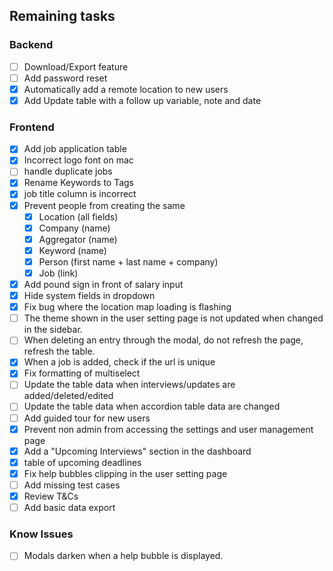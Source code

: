 ## Remaining tasks
### Backend
* [ ] Download/Export feature
* [ ] Add password reset
* [X] Automatically add a remote location to new users
* [X] Add Update table with a follow up variable, note and date

### Frontend
* [X] Add job application table
* [X] Incorrect logo font on mac
* [ ] handle duplicate jobs
* [X] Rename Keywords to Tags
* [X] job title column is incorrect
* [X] Prevent people from creating the same
  * [X] Location (all fields)
  * [X] Company (name)
  * [X] Aggregator (name)
  * [X] Keyword (name)
  * [X] Person (first name + last name + company)
  * [X] Job (link)
* [X] Add pound sign in front of salary input
* [X] Hide system fields in dropdown
* [X] Fix bug where the location map loading is flashing
* [ ] The theme shown in the user setting page is not updated when changed in the sidebar.
* [ ] When deleting an entry through the modal, do not refresh the page, refresh the table.
* [X] When a job is added, check if the url is unique
* [X] Fix formatting of multiselect
* [ ] Update the table data when interviews/updates are added/deleted/edited
* [ ] Update the table data when accordion table data are changed
* [ ] Add guided tour for new users
* [X] Prevent non admin from accessing the settings and user management page
* [X] Add a "Upcoming Interviews" section in the dashboard
* [X] table of upcoming deadlines
* [X] Fix help bubbles clipping in the user setting page
* [ ] Add missing test cases
* [X] Review T&Cs
* [ ] Add basic data export

### Know Issues
* [ ] Modals darken when a help bubble is displayed.

